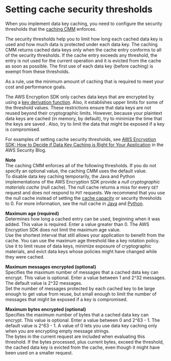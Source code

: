 # Setting cache security thresholds<a name="thresholds"></a>

When you implement data key caching, you need to configure the security thresholds that the [caching CMM](data-caching-details.md#caching-cmm) enforces\. 

The security thresholds help you to limit how long each cached data key is used and how much data is protected under each data key\. The caching CMM returns cached data keys only when the cache entry conforms to all of the security thresholds\. If the cache entry exceeds any threshold, the entry is not used for the current operation and it is evicted from the cache as soon as possible\. The first use of each data key \(before caching\) is exempt from these thresholds\. 

As a rule, use the minimum amount of caching that is required to meet your cost and performance goals\. 

The AWS Encryption SDK only caches data keys that are encrypted by using a [key derivation function](https://en.wikipedia.org/wiki/Key_derivation_function)\. Also, it establishes upper limits for some of the threshold values\. These restrictions ensure that data keys are not reused beyond their cryptographic limits\. However, because your plaintext data keys are cached \(in memory, by default\), try to minimize the time that the keys are saved \. Also, try to limit the data that might be exposed if a key is compromised\.

For examples of setting cache security thresholds, see [AWS Encryption SDK: How to Decide if Data Key Caching is Right for Your Application](http://aws.amazon.com/blogs/security/aws-encryption-sdk-how-to-decide-if-data-key-caching-is-right-for-your-application/) in the AWS Security Blog\.

**Note**  
The caching CMM enforces all of the following thresholds\. If you do not specify an optional value, the caching CMM uses the default value\.  
To disable data key caching temporarily, the Java and Python implementations of the AWS Encryption SDK provide a *null cryptographic materials cache* \(null cache\)\. The null cache returns a miss for every `GET` request and does not respond to `PUT` requests\. We recommend that you use the null cache instead of setting the [cache capacity](data-caching-details.md#simplecache) or security thresholds to 0\. For more information, see the null cache in [Java](https://aws.github.io/aws-encryption-sdk-java/com/amazonaws/encryptionsdk/caching/NullCryptoMaterialsCache.html) and [Python](https://aws-encryption-sdk-python.readthedocs.io/en/latest/generated/aws_encryption_sdk.caches.null.html)\.

**Maximum age \(required\)**  
Determines how long a cached entry can be used, beginning when it was added\. This value is required\. Enter a value greater than 0\. The AWS Encryption SDK does not limit the maximum age value\.  
Use the shortest interval that still allows your application to benefit from the cache\. You can use the maximum age threshold like a key rotation policy\. Use it to limit reuse of data keys, minimize exposure of cryptographic materials, and evict data keys whose policies might have changed while they were cached\.

**Maximum messages encrypted \(optional\)**  
Specifies the maximum number of messages that a cached data key can encrypt\. This value is optional\. Enter a value between 1 and 2^32 messages\. The default value is 2^32 messages\.  
Set the number of messages protected by each cached key to be large enough to get value from reuse, but small enough to limit the number of messages that might be exposed if a key is compromised\.

**Maximum bytes encrypted \(optional\)**  
Specifies the maximum number of bytes that a cached data key can encrypt\. This value is optional\. Enter a value between 0 and 2^63 \- 1\. The default value is 2^63 \- 1\. A value of 0 lets you use data key caching only when you are encrypting empty message strings\.  
The bytes in the current request are included when evaluating this threshold\. If the bytes processed, plus current bytes, exceed the threshold, the cached data key is evicted from the cache, even though it might have been used on a smaller request\. 